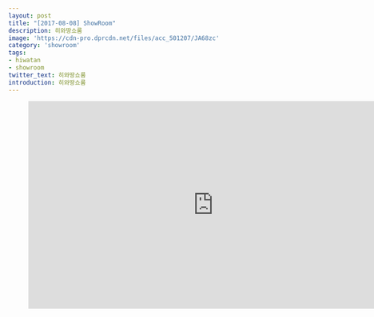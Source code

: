 ```yaml
---
layout: post
title: "[2017-08-08] ShowRoom"
description: 히와땅쇼룸
image: 'https://cdn-pro.dprcdn.net/files/acc_501207/JA68zc'
category: 'showroom'
tags:
- hiwatan
- showroom
twitter_text: 히와땅쇼룸
introduction: 히와땅쇼룸
---
```

<figure class="video_container">
<iframe width="740" height="416" src="https://serviceapi.nmv.naver.com/flash/convertIframeTag.nhn?vid=7CEBB8996285708F383AD534FCAA958E2485&outKey=V1273273520d309220c089d457df2d6eda0b1b75ea310821a6a8c9d457df2d6eda0b1" frameborder="no" scrolling="no" webkitallowfullscreen mozallowfullscreen allowfullscreen></iframe>
</figure>
